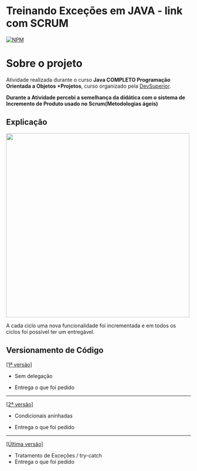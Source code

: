 # Treinando Exceções em JAVA - link com SCRUM
[![NPM](https://img.shields.io/npm/l/react)](https://github.com/svapollo/exception-training-java/blob/main/LICENSE)

# Sobre o projeto


Atividade realizada durante o curso **Java COMPLETO Programação Orientada a Objetos +Projetos**, 
curso organizado pela [DevSuperior](https://devsuperior.com.br "Site da DevSuperior").

**Durante a Atividade percebi a semelhança da didática com o sistema de** 
**Incremento de Produto usado no Scrum(Metodologias ágeis)**


## Explicação

<img src="https://github.com/svapollo/exception-training-java/blob/main/assets/sprint.jpg" width="500">

A cada ciclo uma nova funcionalidade foi incrementada e em todos os ciclos foi possível ter um entregável.

## Versionamento de Código

[[1ª versão]](https://github.com/svapollo/exception-training-java/commit/6d49a30807f34f05aebc16ea64108308106e273d "Very bad solution")

- Sem delegação
+ Entrega o que foi pedido

----------------------------------------------------------------------------------------------------------------------------------------------

[[2ª versão]](https://github.com/svapollo/exception-training-java/commit/4cc242f5c8ebaccf1f484160a2edac6771a00cc7 "Bad Solution")

- Condicionais aninhadas
+ Entrega o que foi pedido

----------------------------------------------------------------------------------------------------------------------------------------------

[[Última versão]](https://github.com/svapollo/exception-training-java/commit/a95bd1a5d6a06c49dca98a8cd71c79c7282e6506 "Good solution")

+ Tratamento de Exceções / try-catch
+ Entrega o que foi pedido
